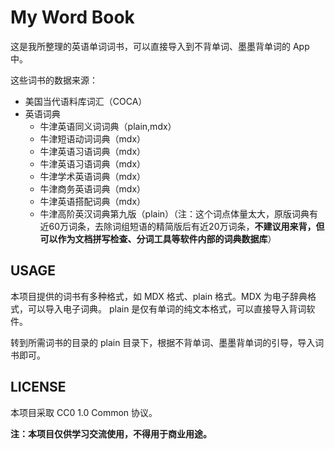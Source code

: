 # My Word Book

这是我所整理的英语单词词书，可以直接导入到不背单词、墨墨背单词的 App 中。

这些词书的数据来源：

- 美国当代语料库词汇（COCA）
- 英语词典
  - 牛津英语同义词词典（plain,mdx）
  - 牛津短语动词词典（mdx）
  - 牛津英语习语词典（mdx）
  - 牛津英语习语词典（mdx）
  - 牛津学术英语词典（mdx）
  - 牛津商务英语词典（mdx）
  - 牛津英语搭配词典（mdx）
  - 牛津高阶英汉词典第九版（plain）（注：这个词点体量太大，原版词典有近60万词条，去除词组短语的精简版后有近20万词条，**不建议用来背，但可以作为文档拼写检查、分词工具等软件内部的词典数据库**）

## USAGE

本项目提供的词书有多种格式，如 MDX 格式、plain 格式。MDX 为电子辞典格式，可以导入电子词典。 plain 是仅有单词的纯文本格式，可以直接导入背词软件。

转到所需词书的目录的 plain 目录下，根据不背单词、墨墨背单词的引导，导入词书即可。

## LICENSE

本项目采取 CC0 1.0 Common 协议。

**注：本项目仅供学习交流使用，不得用于商业用途。**

